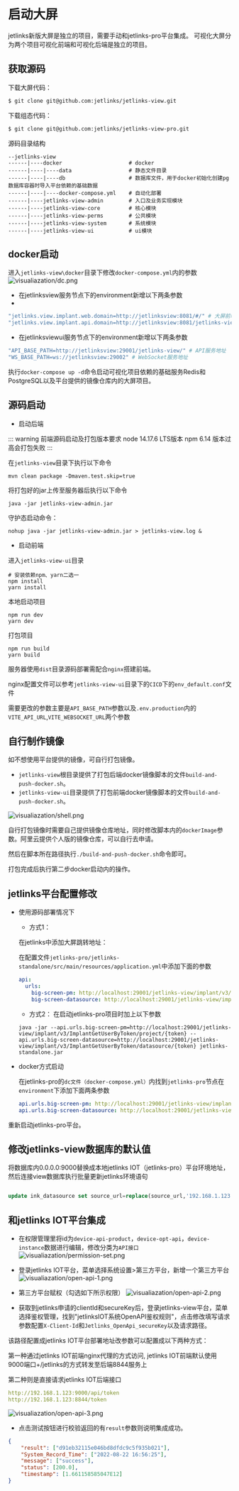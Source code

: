 # 启动大屏

jetlinks新版大屏是独立的项目，需要手动和jetlinks-pro平台集成。
可视化大屏分为两个项目可视化前端和可视化后端是独立的项目。


## 获取源码
下载大屏代码：

```bash
$ git clone git@github.com:jetlinks/jetlinks-view.git
```
下载组态代码：

```bash
$ git clone git@github.com:jetlinks/jetlinks-view-pro.git
```

源码目录结构
```
--jetlinks-view
------|----docker                     # docker
------|----|----data                  # 静态文件目录
------|----|----db                    # 数据库文件，用于docker初始化创建pg数据库容器时导入平台依赖的基础数据
------|----|----docker-compose.yml    # 自动化部署
------|----jetlinks-view-admin        # 入口及业务实现模块
------|----jetlinks-view-core         # 核心模块
------|----jetlinks-view-perms        # 公共模块
------|----jetlinks-view-system       # 系统模块
------|----jetlinks-view-ui           # ui模块
```

## docker启动

进入`jetlinks-view\docker`目录下修改`docker-compose.yml`内的参数
![visualiazation/dc.png](./visualiazation/dc.png)

- 在jetlinksview服务节点下的environment新增以下两条参数
- 
```yaml
"jetlinks.view.implant.web.domain=http://jetlinksview:8081/#/" # 大屏前端部署访问地址
"jetlinks.view.implant.api.domain=http://jetlinksview:8081/jetlinks-view/api/" # 大屏前端API服务代理地址
```

- 在jetlinksviewui服务节点下的environment新增以下两条参数

```yaml
"API_BASE_PATH=http://jetlinksview:29001/jetlinks-view/" # API服务地址
"WS_BASE_PATH=ws://jetlinksview:29002" # WebSocket服务地址
```

执行`docker-compose up -d`命令启动可视化项目依赖的基础服务Redis和PostgreSQL以及平台提供的镜像仓库内的大屏项目。

## 源码启动

- 启动后端

::: warning
前端源码启动及打包版本要求
node 14.17.6 LTS版本
npm 6.14 版本过高会打包失败
:::

在`jetlinks-view`目录下执行以下命令
```
mvn clean package -Dmaven.test.skip=true
```

将打包好的jar上传至服务器后执行以下命令

```
java -jar jetlinks-view-admin.jar
```

守护态启动命令：
```
nohup java -jar jetlinks-view-admin.jar > jetlinks-view.log &
```

- 启动前端

进入`jetlinks-view-ui`目录

```
# 安装依赖npm、yarn二选一
npm install
yarn install
```

本地启动项目
```
npm run dev
yarn dev
```

打包项目
```
npm run build
yarn build
```

服务器使用`dist`目录源码部署需配合`nginx`搭建前端。

nginx配置文件可以参考`jetlinks-view-ui`目录下的`CICD`下的`env_default.conf`文件

需要更改的参数主要是`API_BASE_PATH`参数以及`.env.production`内的`VITE_API_URL`,`VITE_WEBSOCKET_URL`两个参数



## 自行制作镜像

如不想使用平台提供的镜像，可自行打包镜像。

- `jetlinks-view`根目录提供了打包后端docker镜像脚本的文件`build-and-push-docker.sh`。
- `jetlinks-view-ui`目录提供了打包前端docker镜像脚本的文件`build-and-push-docker.sh`。

![visualiazation/shell.png](./visualiazation/shell.png)

自行打包镜像时需要自己提供镜像仓库地址，同时修改脚本内的`dockerImage`参数。阿里云提供个人版的镜像仓库，可以自行去申请。

然后在脚本所在路径执行`./build-and-push-docker.sh`命令即可。

打包完成后执行第二步docker启动内的操作。

## jetlinks平台配置修改
+ 使用源码部署情况下
    - 方式1：

    在jetlinks中添加大屏跳转地址： 

    在配置文件`jetlinks-pro/jetlinks-standalone/src/main/resources/application.yml`中添加下面的参数

    ```yaml
    api:
      urls:
        big-screen-pm: http://localhost:29001/jetlinks-view/implant/v3/ImplantGetUserByToken/project/{token} #项目管理
        big-screen-datasource: http://localhost:29001/jetlinks-view/implant/v3/ImplantGetUserByToken/datasource/{token} #数据源管理
    ```

    - 方式2：
    在启动jetlinks-pro项目时加上以下参数

    ```shell
    java -jar --api.urls.big-screen-pm=http://localhost:29001/jetlinks-view/implant/v3/ImplantGetUserByToken/project/{token} --api.urls.big-screen-datasource=http://localhost:29001/jetlinks-view/implant/v3/ImplantGetUserByToken/datasource/{token} jetlinks-standalone.jar
    ```
+ docker方式启动
	
    在jetlinks-pro的`dc文件（docker-compose.yml）`内找到`jetlinks-pro`节点在`environment`下添加下面两条参数
    ```yaml
    api.urls.big-screen-pm: http://localhost:29001/jetlinks-view/implant/v3/ImplantGetUserByToken/project/{token}
    api.urls.big-screen-datasource: http://localhost:29001/jetlinks-view/implant/v3/ImplantGetUserByToken/datasource/{token}
    ```

重新启动jetlinks-pro平台。

## 修改jetlinks-view数据库的默认值

将数据库内0.0.0.0:9000替换成本地jetlinks IOT（jetlinks-pro）平台环境地址，然后连接view数据库执行批量更新jetlinks环境语句

```sql

update ink_datasource set source_url=replace(source_url,'192.168.1.123:9000', '0.0.0.0:9000') where source_flag=1;

```

## 和jetlinks IOT平台集成

- 在权限管理里将id为`device-api-product`，`device-opt-api`，`device-instance`数据进行编辑，修改分类为`API接口`
![visualiazation/permission-set.png](./visualiazation/permission-set.png)
- 登录jetlinks IOT平台，菜单选择系统设置>第三方平台，新增一个第三方平台
![visualiazation/open-api-1.png](./visualiazation/open-api-1.png)
- 第三方平台赋权（勾选如下所示权限）
![visualiazation/open-api-2.png](./visualiazation/open-api-2.png)

- 获取到jetlinks申请的clientId和secureKey后，登录jetlinks-view平台，菜单选择鉴权管理，找到"jetlinksIOT系统OpenAPI鉴权规则"，点击修改填写请求参数配置`X-Client-Id`和`Jetlinks_OpenApi_secureKey`以及请求路径。

该路径配置成jetlinks IOT平台部署地址改参数可以配置成以下两种方式：

第一种通过jetlinks IOT前端nginx代理的方式访问, jetlinks IOT前端默认使用9000端口+/jetlinks的方式转发至后端8844服务上

第二种则是直接请求jetlinks IOT后端接口

```yaml
http://192.168.1.123:9000/api/token
http://192.168.1.123:8844/token
```
![visualiazation/open-api-3.png](./visualiazation/open-api-3.png)

- 点击测试按钮进行校验返回的有`result`参数则说明集成成功。
```json
{
	"result": ["d91eb32115e046bd8dfdc9c5f935b021"],
	"System_Record_Time": ["2022-08-22 16:56:25"],
	"message": ["success"],
	"status": [200.0],
	"timestamp": [1.661158585047E12]
}
```
